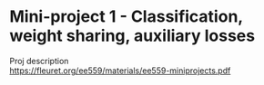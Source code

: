 # Mini-project 1 - Classification, weight sharing, auxiliary losses

Proj description  
https://fleuret.org/ee559/materials/ee559-miniprojects.pdf
